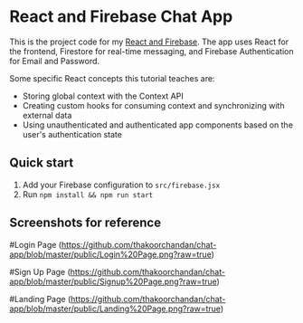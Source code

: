 # React and Firebase Chat App

This is the project code for my [React and Firebase](https://chat-app-xi-bay.vercel.app/). The app uses React for the frontend, Firestore for real-time messaging, and Firebase Authentication for Email and Password.

Some specific React concepts this tutorial teaches are:

* Storing global context with the Context API
* Creating custom hooks for consuming context and synchronizing with external data
* Using unauthenticated and authenticated app components based on the user's authentication state

## Quick start

1. Add your Firebase configuration to `src/firebase.jsx`
2. Run `npm install && npm run start`

## Screenshots for reference

#Login Page
(https://github.com/thakoorchandan/chat-app/blob/master/public/Login%20Page.png?raw=true)

#Sign Up Page
(https://github.com/thakoorchandan/chat-app/blob/master/public/Signup%20Page.png?raw=true)

#Landing Page
(https://github.com/thakoorchandan/chat-app/blob/master/public/Landing%20Page.png?raw=true)
